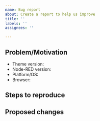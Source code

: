 ```yaml
---
name: Bug report
about: Create a report to help us improve
title: ''
labels: ''
assignees: ''

---
```


## Problem/Motivation

<!-- Why the issue was filed -->

- Theme version:
- Node-RED version:
- Platform/OS:
- Browser:

## Steps to reproduce

<!-- How can someone else see it happen. If possible,
add one or more screenshots -->

## Proposed changes

<!-- If you have a proposed change, workaround or fix,
describe it here -->
